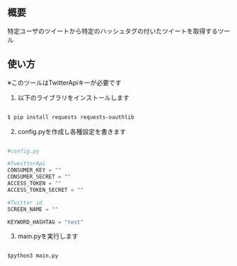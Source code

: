## 概要
特定ユーザのツイートから特定のハッシュタグの付いたツイートを取得するツール  


## 使い方
※このツールはTwitterApiキーが必要です  

1. 以下のライブラリをインストールします  

```bash

$ pip install requests requests-oauthlib

```

2. config.pyを作成し各種設定を書きます  

```python

#config.py

#TweitterApi
CONSUMER_KEY = ""
CONSUMER_SECRET = ""
ACCESS_TOKEN = ""
ACCESS_TOKEN_SECRET = ""

#Twitter id
SCREEN_NAME = ""

KEYWORD_HASHTAG = "test"

```

3. main.pyを実行します

```

$python3 main.py

````